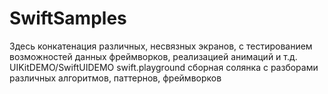 # SwiftSamples
Здесь конкатенация различных, несвязных экранов, с тестированием возможностей данных фреймворков, реализацией анимаций и т.д. UIKitDEMO/SwiftUIDEMO
swift.playground сборная солянка с разборами различных алгоритмов, паттернов, фреймворков
